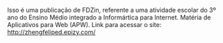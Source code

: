 Isso é uma publicação de FDZin, referente a uma atividade escolar do 3º ano do Ensino Médio integrado a Informártica para Internet.
Matéria de Aplicativos para Web (APW).
Link para acessar o site: http://zhengfeliped.epizy.com/
